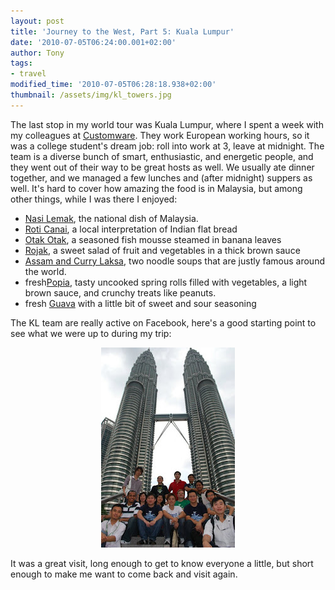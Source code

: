 ```yaml
---
layout: post
title: 'Journey to the West, Part 5: Kuala Lumpur'
date: '2010-07-05T06:24:00.001+02:00'
author: Tony
tags:
- travel
modified_time: '2010-07-05T06:28:18.938+02:00'
thumbnail: /assets/img/kl_towers.jpg
---
```


The last stop in my world tour was Kuala Lumpur, where I spent a week with my
colleagues at <a
href="http://www.customware.net/repository/display/CustomWare/Home">Customware</a>. They work European working hours, so it was a
college student's dream job: roll into work at 3, leave at midnight. The
team is a diverse bunch of smart, enthusiastic, and energetic people, and they
went out of their way to be great hosts as well. We usually ate dinner
together, and we managed a few lunches and (after midnight) suppers as well.
It's hard to cover how amazing the food is in Malaysia, but among other things,
while I was there I enjoyed:


- [Nasi
  Lemak](http://en.wikipedia.org/wiki/Nasi_Lemak), the national dish of Malaysia.
- [Roti
  Canai](http://en.wikipedia.org/wiki/Roti_canai), a local interpretation of Indian flat bread
- [Otak
  Otak](http://en.wikipedia.org/wiki/Otak-otak), a seasoned fish mousse steamed in banana leaves
- [Rojak](http://en.wikipedia.org/wiki/Rojak), a
  sweet salad of fruit and vegetables in a thick brown sauce
- [Assam and Curry
  Laksa](http://en.wikipedia.org/wiki/Laksa), two noodle soups that are justly famous around the world.
- fresh[Popia](http://en.wikipedia.org/wiki/Popia),
  tasty uncooked spring rolls filled with vegetables, a light brown sauce, and
  crunchy treats like peanuts.
- fresh [Guava](http://en.wikipedia.org/wiki/Guava)
  with a little bit of sweet and sour seasoning

The KL team are really active on Facebook, here's a good starting point to see what we were up to during my trip:

<div class="separator" style="clear: both; text-align: center;"><a href="http://www.facebook.com/CrabbyJ#!/profile.php?id=1163331402&amp;v=photos&amp;so=0" target="_BLANK">
<img border="0" src="/assets/img/kl_towers.jpg" />
</a>
</div>

It was a great visit, long enough to get to know everyone a little, but short enough to make me want to come back and visit again.